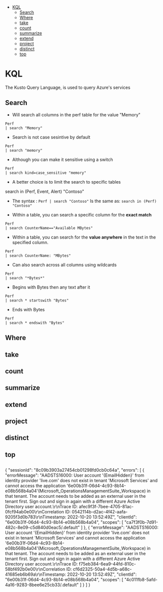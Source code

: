 <!--ts-->
   * [KQL](#kql)
      * [Search](#search)
      * [Where](#where)
      * [take](#take)
      * [count](#count)
      * [summarize](#summarize)
      * [extend](#extend)
      * [project](#project)
      * [distinct](#distinct)
      * [top](#top)

<!-- Added by: gil_diy, at: Thu 20 Oct 2022 17:27:33 IDT -->

<!--te-->

# KQL 

The Kusto Query Language, is used to query Azure's services


## Search


* Will search all columns in the perf table for the value "Memory"

```
Perf
| search "Memory"
```

* Search is not case sesintive by default

```
Perf
| search "memory"
```

* Although you can make it sensitive using a switch

```
Perf
| search kind=case_sensitive "memory"
```

* A better choice is to limit the search to specific tables

search in (Perf, Event, Alert) "Contoso"


* The syntax : `Perf | search "Contoso"`
   Is the same as: `search in (Perf) "Contoso"`


* Within a table, you can search a specific column for the **exact match**

```
Perf
| search CounterName=="Available MBytes"
```


* Within a table, you can search for the **value anywhere** in the text in the specified column.

```
Perf
| search CounterName: "MBytes"
```

* Can also search across all columns using wildcards

 ```
 Perf
 | search "*Bytes*"
 ```



* Begins with Bytes then any text after it

 ```
 Perf
 | search * startswith "Bytes"
 ```


* Ends with Bytes

 ```
 Perf
 | search * endswith "Bytes"
 ```
 


## Where

## take

## count

## summarize

## extend

## project

## distinct

## top




## 

{
  "sessionId": "8c09b3903a27454cb01298fd0cb0c64a",
  "errors": [
    {
      "errorMessage": "AADSTS16000: User account '{EmailHidden}' from identity provider 'live.com' does not exist in tenant 'Microsoft Services' and cannot access the application '6e00b31f-06d4-4c93-8b14-e08b568b4a04'(Microsoft_OperationsManagementSuite_Workspace) in that tenant. The account needs to be added as an external user in the tenant first. Sign out and sign in again with a different Azure Active Directory user account.\r\nTrace ID: afec9f3f-7bee-4705-81ac-0fcf94ab0e00\r\nCorrelation ID: 0542114b-d2ac-4f42-aafa-9205f3d0b783\r\nTimestamp: 2022-10-20 13:52:49Z",
      "clientId": "6e00b31f-06d4-4c93-8b14-e08b568b4a04",
      "scopes": [
        "ca7f3f0b-7d91-482c-8e09-c5d840d0eac5/.default"
      ]
    },
    {
      "errorMessage": "AADSTS16000: User account '{EmailHidden}' from identity provider 'live.com' does not exist in tenant 'Microsoft Services' and cannot access the application '6e00b31f-06d4-4c93-8b14-e08b568b4a04'(Microsoft_OperationsManagementSuite_Workspace) in that tenant. The account needs to be added as an external user in the tenant first. Sign out and sign in again with a different Azure Active Directory user account.\r\nTrace ID: f75eb384-6ea9-44fd-810c-58bf492b0e00\r\nCorrelation ID: cf6d2325-50a4-4d5b-a68c-41685eb6b69a\r\nTimestamp: 2022-10-20 13:52:49Z",
      "clientId": "6e00b31f-06d4-4c93-8b14-e08b568b4a04",
      "scopes": [
        "4c011fb8-5afd-4a16-9283-8bee6e25cb33/.default"
      ]
    }
  ]
}

